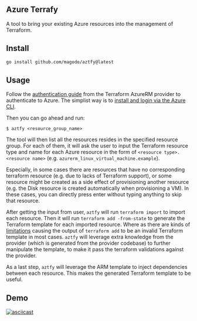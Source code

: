 ## Azure Terrafy

A tool to bring your existing Azure resources into the management of Terraform.

## Install

```bash
go install github.com/magodo/aztfy@latest
```

## Usage

Follow the [authentication guide](https://registry.terraform.io/providers/hashicorp/azurerm/latest/docs#authenticating-to-azure) from the Terraform AzureRM provider to authenticate to Azure. The simplist way is to [install and login via the Azure CLI](https://registry.terraform.io/providers/hashicorp/azurerm/latest/docs/guides/azure_cli).

Then you can go ahead and run:

```shell
$ aztfy <resource_group_name>
```

The tool will then list all the resources resides in the specified resource group. For each of them, it will ask the user to input the Terraform resource type and name for each Azure resource in the form of `<resource type>.<resource name>` (e.g. `azurerm_linux_virtual_machine.example`).

Especially, in some cases there are resources that have no corresponding terraform resource (e.g. due to lacks of Terraform support), or some resource might be created as a side effect of provisioning another resource (e.g. the Disk resource is created automatically when provisioning a VM). In these cases, you can directly press enter without typing anything to skip that resource.

After getting the input from user, `aztfy` will run `terraform import` to import each resource. Then it will run `terraform add -from-state` to generate the Terraform template for each imported resource. Where as there are kinds of [limitations](https://github.com/apparentlymart/terrafy/blob/main/docs/quirks.md) causing the output of `terraform add` to be an invalid Terraform template in most cases. `aztfy` will leverage extra knowledge from the provider (which is generated from the provider codebase) to further manipulate the template, to make it pass the terraform validations against the provider.

As a last step, `aztfy` will leverage the ARM template to inject dependencies between each resource. This makes the generated Terraform template to be useful.

## Demo

[![asciicast](https://asciinema.org/a/432117.svg)](https://asciinema.org/a/432117)
